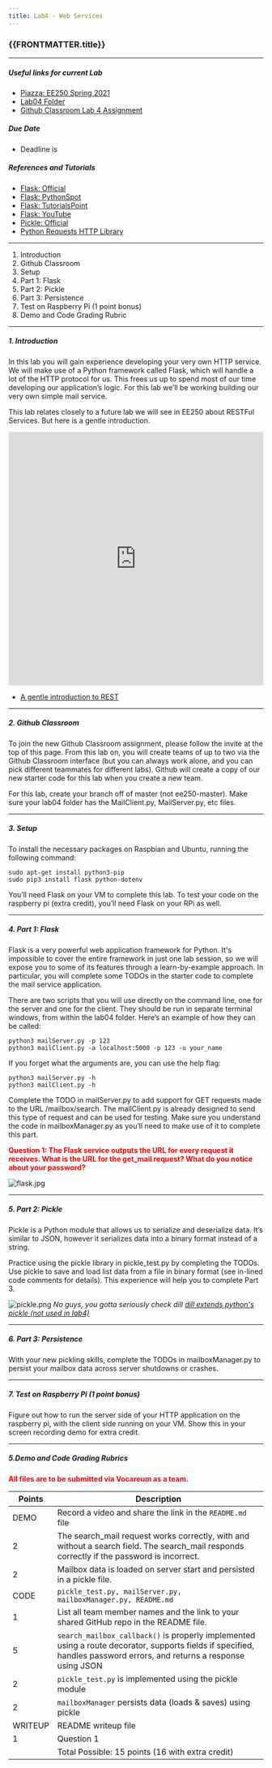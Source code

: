 ```yaml
---
title: Lab4 - Web Services
---
```



### {{FRONTMATTER.title}}
---

##### Useful links for current Lab

- [Piazza: EE250 Spring 2021](http://piazza.com/usc/pring2021/ee250)
- [Lab04 Folder](https://drive.google.com/drive/folders/106R86Oj4Zv6bAqmmn5gRmdASl9OKAjHP?usp=sharing)
- [Github Classroom Lab 4 Assignment](https://classroom.github.com/g/r9DyHI0-)

##### Due Date
- Deadline is <i style='color:white'>26th Feb, 2021</i>

##### References and Tutorials
- [Flask: Official](http://flask.pocoo.org/docs/1.0/tutorial/)
- [Flask: PythonSpot](https://pythonspot.com/flask-web-app-with-python/)
- [Flask: TutorialsPoint](https://www.tutorialspoint.com/flask)
- [Flask: YouTube](https://www.youtube.com/watch?v=MwZwr5Tvyxo)
- [Pickle: Official](https://docs.python.org/3.5/library/pickle.html)
- [Python Requests HTTP Library](http://docs.python-requests.org/en/master/)

---
1. Introduction
2. Github Classroom
3. Setup
4. Part 1: Flask
5. Part 2: Pickle
6. Part 3: Persistence
7. Test on Raspberry Pi (1 point bonus)
8. Demo and Code Grading Rubric
---

##### 1. Introduction

In this lab you will gain experience developing your very own HTTP service. We will make use of a Python framework called Flask, which will handle a lot of the HTTP protocol for us. This frees us up to spend most of our time developing our application’s logic. For this lab we’ll be working building our very own simple mail service.


This lab relates closely to a future lab we will see in EE250 about RESTFul Services.  But here is a gentle introduction.

<iframe width="100%" height="500" src="https://www.youtube.com/embed/SLwpqD8n3d0" frameborder="0" allow="accelerometer; autoplay; clipboard-write; encrypted-media; gyroscope; picture-in-picture" allowfullscreen></iframe>


- [A gentle introduction to REST](https://flaviocopes.com/rest-api/)

---

##### 2. Github Classroom
To join the new Github Classroom assignment, please follow the invite at the top of this page. From this lab on, you will create teams of up to two via the Github Classroom interface (but you can always work alone, and you can pick different teammates for different labs). Github will create a copy of our new starter code for this lab when you create a new team.

For this lab, create your branch off of master (not ee250-master). Make sure your lab04 folder has the MailClient.py, MailServer.py, etc files.

---

##### 3. Setup
To install the necessary packages on Raspbian and Ubuntu, running the following command:

`sudo apt-get install python3-pip`  
`sudo pip3 install flask python-dotenv`

You’ll need Flask on your VM to complete this lab. To test your code on the raspberry pi (extra credit), you’ll need Flask on your RPi as well.

---

##### 4. Part 1: Flask
Flask is a very powerful web application framework for Python. It's impossible to cover the entire framework in just one lab session, so we will expose you to some of its features through a learn-by-example approach. In particular, you will complete some TODOs in the starter code to complete the mail service application.

There are two scripts that you will use directly on the command line, one for the server and one for the client. They should be run in separate terminal windows, from within the lab04 folder. Here’s an example of how they can be called:

`python3 mailServer.py -p 123`  
`python3 mailClient.py -a localhost:5000 -p 123 -u your_name`

If you forget what the arguments are, you can use the help flag:

`python3 mailServer.py -h`  
`python3 mailClient.py -h`

Complete the TODO in mailServer.py to add support for GET requests made to the URL /mailbox/search. The mailClient.py is already designed to send this type of request and can be used for testing. Make sure you understand the code in mailboxManager.py as you’ll need to make use of it to complete this part.

<b style='color:red'>Question 1: The Flask service outputs the URL for every request it receives. What is the URL for the get_mail request? What do you notice about your password?</b>



![flask.jpg](labs/lab4/flask.jpg)


---

##### 5. Part 2: Pickle

Pickle is a Python module that allows us to serialize and deserialize data. It’s similar to JSON, however it serializes data into a binary format instead of a string.

Practice using the pickle library in pickle_test.py by completing the TODOs. Use pickle to save and load list data from a file in binary format (see in-lined code comments for details). This experience will help you to complete Part 3.


![pickle.png](labs/lab4/pickle.png)
*No guys, you gotta seriously check dill [dill extends python's pickle (not used in lab4)](https://dill.readthedocs.io/en/latest/)*

---

##### 6. Part 3: Persistence
With your new pickling skills, complete the TODOs in mailboxManager.py to persist your mailbox data across server shutdowns or crashes.

---

##### 7. Test on Raspberry Pi (1 point bonus)

Figure out how to run the server side of your HTTP application on the raspberry pi, with the client side running on your VM. Show this in your screen recording demo for extra credit.

---



##### 5.Demo and Code Grading Rubrics

<b style='color:red'>All files are to be submitted via Vocareum as a team.</b>

| Points      | Description 														|
| ----------- | ----------- 														|
| DEMO	      | Record a video and share the link in the `README.md` file 							|
| 2	      | The search_mail request works correctly, with and without a search field. The search_mail responds correctly if the password is incorrect.      							|
| 2	      | Mailbox data is loaded on server start and persisted in a pickle file.	|
| CODE	      | `pickle_test.py, mailServer.py, mailboxManager.py, README.md`								|
| 1	      | List all team member names and the link to your shared GitHub repo in the README file.       	|
| 5	      | `search_mailbox_callback()` is properly implemented using a route decorator, supports fields if specified, handles password errors, and returns a response using JSON	|
| 2	      | `pickle_test.py` is implemented using the pickle module  	|
| 2	      | `mailboxManager` persists data (loads & saves) using pickle 	|
| WRITEUP  | README writeup file		|
| 1	      | Question 1   														|
| 	      | Total Possible: 15 points (16 with extra credit)					|
